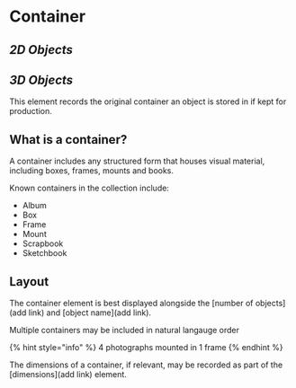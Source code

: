 # Container

## _2D Objects_
## _3D Objects_

This element records the original container an object is stored in if kept for production. 

## What is a container?  

A container includes any structured form that houses visual material, including boxes, frames, mounts and books. 

Known containers in the collection include: 

* Album
* Box
* Frame
* Mount
* Scrapbook
* Sketchbook

## Layout 

The container element is best displayed alongside the [number of objects](add link) and [object name](add link). 

Multiple containers may be included in natural langauge order 

{% hint style="info" %}
4 photographs mounted in 1 frame
{% endhint %}

The dimensions of a container, if relevant, may be recorded as part of the [dimensions](add link) element.  

